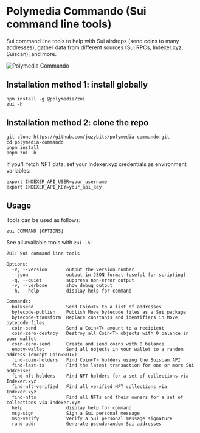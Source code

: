 # Polymedia Commando (Sui command line tools)

Sui command line tools to help with Sui airdrops (send coins to many addresses), gather data from different sources (Sui RPCs, Indexer.xyz, Suiscan), and more.

![Polymedia Commando](https://assets.polymedia.app/img/commando/open-graph.webp)

## Installation method 1: install globally

```
npm install -g @polymedia/zui
zui -h
```

## Installation method 2: clone the repo

```
git clone https://github.com/juzybits/polymedia-commando.git
cd polymedia-commando
pnpm install
pnpm zui -h
```

If you'll fetch NFT data, set your Indexer.xyz credentials as environment variables:
```
export INDEXER_API_USER=your_username
export INDEXER_API_KEY=your_api_key
```

## Usage

Tools can be used as follows:

```
zui COMMAND [OPTIONS]
```

See all available tools with `zui -h`:

```
ZUI: Sui command line tools

Options:
  -V, --version       output the version number
  --json              output in JSON format (useful for scripting)
  -q, --quiet         suppress non-error output
  -v, --verbose       show debug output
  -h, --help          display help for command

Commands:
  bulksend            Send Coin<T> to a list of addresses
  bytecode-publish    Publish Move bytecode files as a Sui package
  bytecode-transform  Replace constants and identifiers in Move bytecode files
  coin-send           Send a Coin<T> amount to a recipient
  coin-zero-destroy   Destroy all Coin<T> objects with 0 balance in your wallet
  coin-zero-send      Create and send coins with 0 balance
  empty-wallet        Send all objects in your wallet to a random address (except Coin<SUI>)
  find-coin-holders   Find Coin<T> holders using the Suiscan API
  find-last-tx        Find the latest transaction for one or more Sui addresses
  find-nft-holders    Find NFT holders for a set of collections via Indexer.xyz
  find-nft-verified   Find all verified NFT collections via Indexer.xyz
  find-nfts           Find all NFTs and their owners for a set of collections via Indexer.xyz
  help                display help for command
  msg-sign            Sign a Sui personal message
  msg-verify          Verify a Sui personal message signature
  rand-addr           Generate pseudorandom Sui addresses
```
